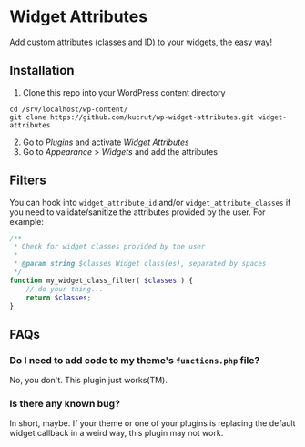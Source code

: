 # Widget Attributes

Add custom attributes (classes and ID) to your widgets, the easy way!

## Installation ##
1. Clone this repo into your WordPress content directory
```
cd /srv/localhost/wp-content/
git clone https://github.com/kucrut/wp-widget-attributes.git widget-attributes
```
2. Go to *Plugins* and activate *Widget Attributes*
3. Go to *Appearance* > *Widgets* and add the attributes

## Filters ##
You can hook into `widget_attribute_id` and/or `widget_attribute_classes` if you need to validate/sanitize the attributes provided by the user. For example:

```php
/**
 * Check for widget classes provided by the user
 *
 * @param string $classes Widget class(es), separated by spaces
 */
function my_widget_class_filter( $classes ) {
	// do your thing...
	return $classes;
}
```

## FAQs ##

### Do I need to add code to my theme's `functions.php` file? ###
No, you don't. This plugin just works(TM).

### Is there any known bug? ###
In short, maybe. If your theme or one of your plugins is replacing the default widget callback in a weird way, this plugin may not work.

